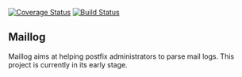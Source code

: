 [![Coverage Status](https://coveralls.io/repos/Feandil/maillog/badge.svg)](https://coveralls.io/r/Feandil/maillog)
[![Build Status](https://travis-ci.org/Feandil/maillog.svg)](https://travis-ci.org/Feandil/maillog.svg)
## Maillog

Maillog aims at helping postfix administrators to parse mail logs.
This project is currently in its early stage.

